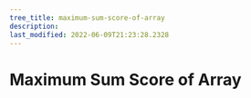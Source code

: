```yaml
---
tree_title: maximum-sum-score-of-array
description: 
last_modified: 2022-06-09T21:23:28.2328
---
```


# Maximum Sum Score of Array
